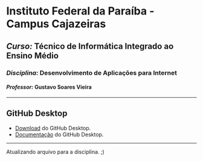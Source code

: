 # Instituto Federal da Paraíba - Campus Cajazeiras

## *Curso:* Técnico de Informática Integrado ao Ensino Médio

### *Disciplina:* Desenvolvimento de Aplicações para Internet

#### *Professor:* Gustavo Soares Vieira

<hr>

## GitHub Desktop

* [Download](https://desktop.github.com/) do GitHub Desktop.
* [Documentação](https://docs.github.com/pt/desktop) do GitHub Desktop.

<hr>

Atualizando arquivo para a disciplina. ;)
  
